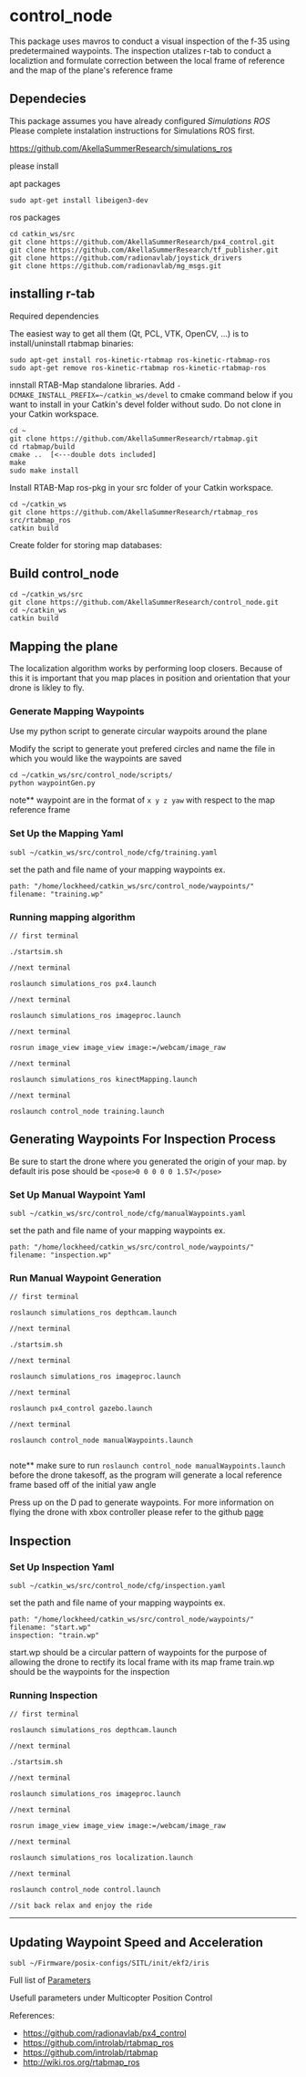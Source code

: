 # control_node

This package uses mavros to conduct a visual inspection of the f-35 using predetermained waypoints. The inspection utalizes r-tab to conduct a localiztion and formulate correction between the local frame of reference and the map of the plane's reference frame


## Dependecies

This package assumes you have already configured *Simulations ROS* Please complete instalation instructions for Simulations ROS first. 

https://github.com/AkellaSummerResearch/simulations_ros

please install 

apt packages
```
sudo apt-get install libeigen3-dev
```

ros packages
```
cd catkin_ws/src
git clone https://github.com/AkellaSummerResearch/px4_control.git
git clone https://github.com/AkellaSummerResearch/tf_publisher.git
git clone https://github.com/radionavlab/joystick_drivers
git clone https://github.com/radionavlab/mg_msgs.git
```

## installing r-tab

Required dependencies

The easiest way to get all them (Qt, PCL, VTK, OpenCV, ...) is to install/uninstall rtabmap binaries:

```
sudo apt-get install ros-kinetic-rtabmap ros-kinetic-rtabmap-ros
sudo apt-get remove ros-kinetic-rtabmap ros-kinetic-rtabmap-ros
```


innstall RTAB-Map standalone libraries. Add `-DCMAKE_INSTALL_PREFIX=~/catkin_ws/devel` to cmake command below if you want to install in your Catkin's devel folder without sudo. Do not clone in your Catkin workspace.

```
cd ~
git clone https://github.com/AkellaSummerResearch/rtabmap.git
cd rtabmap/build
cmake ..  [<---double dots included]
make
sudo make install
```

Install RTAB-Map ros-pkg in your src folder of your Catkin workspace.

```
cd ~/catkin_ws
git clone https://github.com/AkellaSummerResearch/rtabmap_ros src/rtabmap_ros
catkin build
```

Create folder for storing map databases:


## Build control_node

```
cd ~/catkin_ws/src
git clone https://github.com/AkellaSummerResearch/control_node.git
cd ~/catkin_ws
catkin build
```

## Mapping the plane

The localization algorithm works by performing loop closers. Because of this it is important that you map places in position and orientation that your drone is likley to fly. 

### Generate Mapping Waypoints

Use my python script to generate circular waypoits around the plane

Modify the script to generate yout prefered circles and name the file in which you would like the waypoints are saved

```
cd ~/catkin_ws/src/control_node/scripts/
python waypointGen.py
```

note** waypoint are in the format of `x y z yaw` with respect to the map reference frame

### Set Up the Mapping Yaml

```
subl ~/catkin_ws/src/control_node/cfg/training.yaml
```
set the path and file name of your mapping waypoints ex.

```
path: "/home/lockheed/catkin_ws/src/control_node/waypoints/"
filename: "training.wp"
```

### Running mapping algorithm


```
// first terminal 

./startsim.sh

//next terminal 

roslaunch simulations_ros px4.launch

//next terminal

roslaunch simulations_ros imageproc.launch

//next terminal 

rosrun image_view image_view image:=/webcam/image_raw

//next terminal 

roslaunch simulations_ros kinectMapping.launch

//next terminal 

roslaunch control_node training.launch

``` 

## Generating Waypoints For Inspection Process

Be sure to start the drone where you generated the origin of your map. by default iris pose should be `<pose>0 0 0 0 0 1.57</pose>`

### Set Up Manual Waypoint Yaml 

```
subl ~/catkin_ws/src/control_node/cfg/manualWaypoints.yaml
```
set the path and file name of your mapping waypoints ex.

```
path: "/home/lockheed/catkin_ws/src/control_node/waypoints/"
filename: "inspection.wp"
```

### Run Manual Waypoint Generation
```
// first terminal 

roslaunch simulations_ros depthcam.launch

//next terminal 

./startsim.sh

//next terminal

roslaunch simulations_ros imageproc.launch

//next terminal 

roslaunch px4_control gazebo.launch

//next terminal

roslaunch control_node manualWaypoints.launch


``` 

note** make sure to run `roslaunch control_node manualWaypoints.launch` before the drone takesoff, as the program will generate a local reference frame based off of the initial yaw angle

Press up on the D pad to generate waypoints. For more information on flying the drone with xbox controller please refer to the github [page](https://github.com/radionavlab/px4_control) 

## Inspection

### Set Up Inspection Yaml


```
subl ~/catkin_ws/src/control_node/cfg/inspection.yaml
```
set the path and file name of your mapping waypoints ex.

```
path: "/home/lockheed/catkin_ws/src/control_node/waypoints/"
filename: "start.wp"
inspection: "train.wp"
```

start.wp should be a circular pattern of waypoints for the purpose of allowing the drone to rectify its local frame with its map frame
train.wp should be the waypoints for the inspection

### Running Inspection

```
// first terminal 

roslaunch simulations_ros depthcam.launch

//next terminal 

./startsim.sh

//next terminal

roslaunch simulations_ros imageproc.launch

//next terminal 

rosrun image_view image_view image:=/webcam/image_raw

//next terminal 

roslaunch simulations_ros localization.launch

//next terminal 

roslaunch control_node control.launch

//sit back relax and enjoy the ride
```

---

## Updating Waypoint Speed and Acceleration

```
subl ~/Firmware/posix-configs/SITL/init/ekf2/iris
```
Full list of [Parameters](https://dev.px4.io/en/advanced/parameter_reference.html)

Usefull parameters under Multicopter Position Control

References:

- https://github.com/radionavlab/px4_control
- https://github.com/introlab/rtabmap_ros
- https://github.com/introlab/rtabmap
- http://wiki.ros.org/rtabmap_ros



